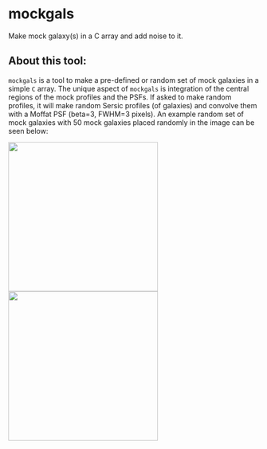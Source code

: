 mockgals
=========

Make mock galaxy(s) in a C array and add noise to it.

About this tool:
------------
`mockgals` is a tool to make a pre-defined or random
set of mock galaxies in a simple `C` array. The unique
aspect of `mockgals` is integration of the central regions
of the mock profiles and the PSFs. If asked to make random
profiles, it will make random Sersic profiles (of galaxies) 
and convolve them with a Moffat PSF (beta=3, FWHM=3 pixels). 
An example random set of mock galaxies with 50 mock galaxies
placed randomly in the image can be seen below:

<img src="https://raw.github.com/makhlaghi/mockgals/master/jpgs/nonoise.jpg"
    width=300 />
<img src="https://raw.github.com/makhlaghi/mockgals/master/jpgs/withnoise.jpeg"
    width=300 />

